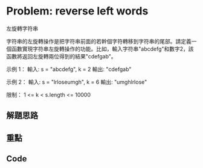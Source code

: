 # Problem: reverse left words

左旋轉字符串

字符串的左旋轉操作是把字符串前面的若幹個字符轉移到字符串的尾部。請定義一個函數實現字符串左旋轉操作的功能。比如，輸入字符串"abcdefg"和數字2，該函數將返回左旋轉兩位得到的結果"cdefgab"。

示例 1：
輸入: s = "abcdefg", k = 2
輸出: "cdefgab"

示例 2：
輸入: s = "lrloseumgh", k = 6
輸出: "umghlrlose"

限制：
1 <= k < s.length <= 10000

## 解題思路

## 重點

## Code

```typescript

```
